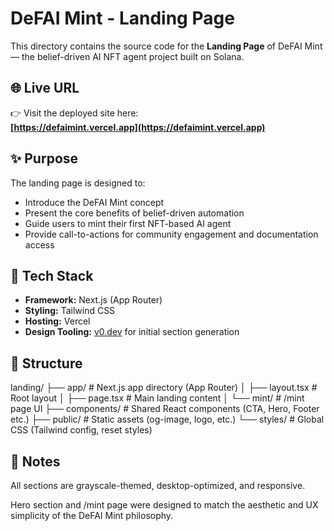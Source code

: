 # DeFAI Mint - Landing Page

This directory contains the source code for the **Landing Page** of DeFAI Mint — the belief-driven AI NFT agent project built on Solana.

## 🌐 Live URL

👉 Visit the deployed site here:  
**[https://defaimint.vercel.app](https://defaimint.vercel.app)**

## ✨ Purpose

The landing page is designed to:

- Introduce the DeFAI Mint concept
- Present the core benefits of belief-driven automation
- Guide users to mint their first NFT-based AI agent
- Provide call-to-actions for community engagement and documentation access

## 🧱 Tech Stack

- **Framework:** Next.js (App Router)
- **Styling:** Tailwind CSS
- **Hosting:** Vercel
- **Design Tooling:** [v0.dev](https://v0.dev) for initial section generation

## 📁 Structure

landing/
├── app/ # Next.js app directory (App Router)
│ ├── layout.tsx # Root layout
│ ├── page.tsx # Main landing content
│ └── mint/ # /mint page UI
├── components/ # Shared React components (CTA, Hero, Footer etc.)
├── public/ # Static assets (og-image, logo, etc.)
└── styles/ # Global CSS (Tailwind config, reset styles)

## 📝 Notes

All sections are grayscale-themed, desktop-optimized, and responsive.

Hero section and /mint page were designed to match the aesthetic and UX simplicity of the DeFAI Mint philosophy.
